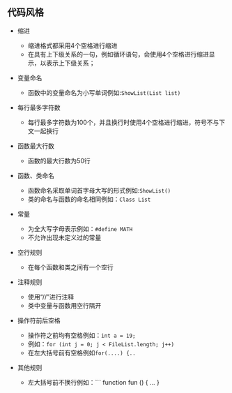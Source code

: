 ﻿## 代码风格

- 缩进
   + 缩进格式都采用4个空格进行缩进
   + 在具有上下级关系的一句，例如循环语句，会使用4个空格进行缩进显示，以表示上下级关系；
- 变量命名
    + 函数中的变量命名为小写单词例如:`ShowList(List list)`

- 每行最多字符数
    + 每行最多字符数为100个，并且换行时使用4个空格进行缩进，符号不与下文一起换行
- 函数最大行数
    + 函数的最大行数为50行
- 函数、类命名
    + 函数命名采取单词首字母大写的形式例如:`ShowList()`
    + 类的命名与函数的命名相同例如：`Class List`
- 常量
    + 为全大写字母表示例如：`#define MATH`
    + 不允许出现未定义过的常量
- 空行规则
    + 在每个函数和类之间有一个空行
- 注释规则
    + 使用“//”进行注释
    + 类中变量与函数用空行隔开
- 操作符前后空格
    + 操作符之前均有空格例如：`int a = 19;`
    + 例如：`for (int j = 0; j < FileList.length; j++) `
    + 在左大括号前有空格例如`for(....) {..`
- 其他规则
    + 左大括号前不换行例如：```
        function fun () {
        ...
        }
    ```
